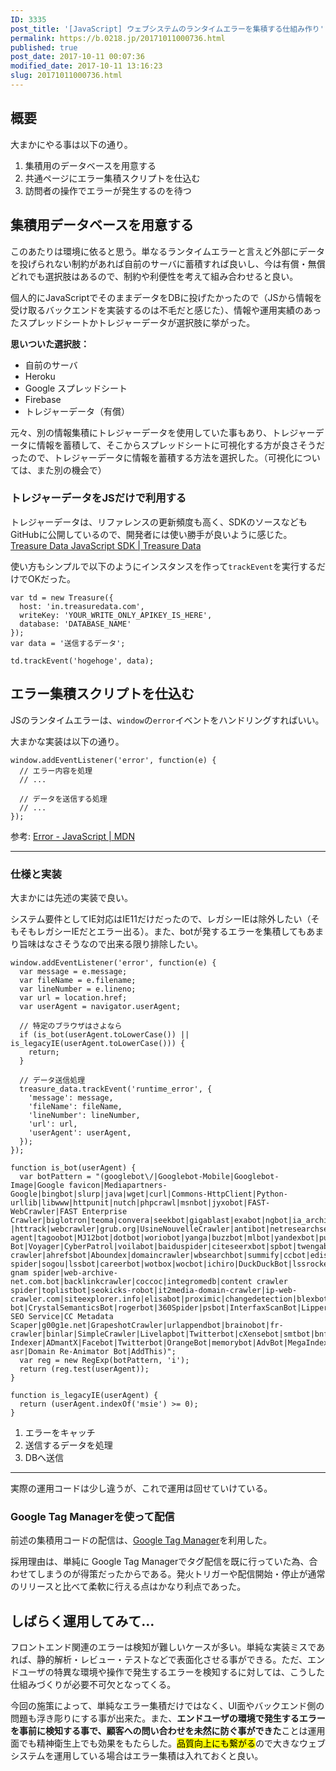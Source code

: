 ```yaml
---
ID: 3335
post_title: '[JavaScript] ウェブシステムのランタイムエラーを集積する仕組み作り'
permalink: https://b.0218.jp/20171011000736.html
published: true
post_date: 2017-10-11 00:07:36
modified_date: 2017-10-11 13:16:23
slug: 20171011000736.html
---
```

<h2>概要</h2>

大まかにやる事は以下の通り。

<ol>
<li>集積用のデータベースを用意する</li>
<li>共通ページにエラー集積スクリプトを仕込む</li>
<li>訪問者の操作でエラーが発生するのを待つ</li>
</ol>

<!--more-->

<h2>集積用データベースを用意する</h2>

このあたりは環境に依ると思う。単なるランタイムエラーと言えど外部にデータを投げられない制約があれば自前のサーバに蓄積すれば良いし、今は有償・無償どれでも選択肢はあるので、制約や利便性を考えて組み合わせると良い。

個人的にJavaScriptでそのままデータをDBに投げたかったので（JSから情報を受け取るバックエンドを実装するのは不毛だと感じた）、情報や運用実績のあったスプレッドシートかトレジャーデータが選択肢に挙がった。

<strong>思いついた選択肢：</strong>

<ul>
<li>自前のサーバ</li>
<li>Heroku</li>
<li>Google スプレッドシート</li>
<li>Firebase</li>
<li>トレジャーデータ（有償）</li>
</ul>

元々、別の情報集積にトレジャーデータを使用していた事もあり、トレジャーデータに情報を蓄積して、そこからスプレッドシートに可視化する方が良さそうだったので、トレジャーデータに情報を蓄積する方法を選択した。（可視化については、また別の機会で）

<h3>トレジャーデータをJSだけで利用する</h3>

トレジャーデータは、リファレンスの更新頻度も高く、SDKのソースなどもGitHubに公開しているので、開発者には使い勝手が良いように感じた。
<a href="https://docs.treasuredata.com/articles/javascript-sdk">Treasure Data JavaScript SDK | Treasure Data</a>

使い方もシンプルで以下のようにインスタンスを作って<code>trackEvent</code>を実行するだけでOKだった。

<pre><code class="language-js">var td = new Treasure({
  host: 'in.treasuredata.com',
  writeKey: 'YOUR_WRITE_ONLY_APIKEY_IS_HERE',
  database: 'DATABASE_NAME'
});
var data = '送信するデータ';

td.trackEvent('hogehoge', data);
</code></pre>

<h2>エラー集積スクリプトを仕込む</h2>

JSのランタイムエラーは、<code>window</code>の<code>error</code>イベントをハンドリングすればいい。

大まかな実装は以下の通り。

<pre><code class="language-js">window.addEventListener('error', function(e) {
  // エラー内容を処理
  // ...

  // データを送信する処理
  // ...
});
</code></pre>

参考: <a href="https://developer.mozilla.org/ja/docs/Web/JavaScript/Reference/Global_Objects/Error">Error - JavaScript | MDN</a>

<hr />

<h3>仕様と実装</h3>

大まかには先述の実装で良い。

システム要件としてIE対応はIE11だけだったので、レガシーIEは除外したい（そもそもレガシーIEだとエラー出る）。また、botが発するエラーを集積してもあまり旨味はなさそうなので出来る限り排除したい。

<pre><code class="language-js">window.addEventListener('error', function(e) {
  var message = e.message;
  var fileName = e.filename;
  var lineNumber = e.lineno;
  var url = location.href;
  var userAgent = navigator.userAgent;

  // 特定のブラウザはさよなら
  if (is_bot(userAgent.toLowerCase()) || is_legacyIE(userAgent.toLowerCase())) {
    return;
  }

  // データ送信処理
  treasure_data.trackEvent('runtime_error', {
    'message': message,
    'fileName': fileName,
    'lineNumber': lineNumber,
    'url': url,
    'userAgent': userAgent,
  });
});

function is_bot(userAgent) {
  var botPattern = "(googlebot\/|Googlebot-Mobile|Googlebot-Image|Google favicon|Mediapartners-Google|bingbot|slurp|java|wget|curl|Commons-HttpClient|Python-urllib|libwww|httpunit|nutch|phpcrawl|msnbot|jyxobot|FAST-WebCrawler|FAST Enterprise Crawler|biglotron|teoma|convera|seekbot|gigablast|exabot|ngbot|ia_archiver|GingerCrawler|webmon |httrack|webcrawler|grub.org|UsineNouvelleCrawler|antibot|netresearchserver|speedy|fluffy|bibnum.bnf|findlink|msrbot|panscient|yacybot|AISearchBot|IOI|ips-agent|tagoobot|MJ12bot|dotbot|woriobot|yanga|buzzbot|mlbot|yandexbot|purebot|Linguee Bot|Voyager|CyberPatrol|voilabot|baiduspider|citeseerxbot|spbot|twengabot|postrank|turnitinbot|scribdbot|page2rss|sitebot|linkdex|Adidxbot|blekkobot|ezooms|dotbot|Mail.RU_Bot|discobot|heritrix|findthatfile|europarchive.org|NerdByNature.Bot|sistrix crawler|ahrefsbot|Aboundex|domaincrawler|wbsearchbot|summify|ccbot|edisterbot|seznambot|ec2linkfinder|gslfbot|aihitbot|intelium_bot|facebookexternalhit|yeti|RetrevoPageAnalyzer|lb-spider|sogou|lssbot|careerbot|wotbox|wocbot|ichiro|DuckDuckBot|lssrocketcrawler|drupact|webcompanycrawler|acoonbot|openindexspider|gnam gnam spider|web-archive-net.com.bot|backlinkcrawler|coccoc|integromedb|content crawler spider|toplistbot|seokicks-robot|it2media-domain-crawler|ip-web-crawler.com|siteexplorer.info|elisabot|proximic|changedetection|blexbot|arabot|WeSEE:Search|niki-bot|CrystalSemanticsBot|rogerbot|360Spider|psbot|InterfaxScanBot|Lipperhey SEO Service|CC Metadata Scaper|g00g1e.net|GrapeshotCrawler|urlappendbot|brainobot|fr-crawler|binlar|SimpleCrawler|Livelapbot|Twitterbot|cXensebot|smtbot|bnf.fr_bot|A6-Indexer|ADmantX|Facebot|Twitterbot|OrangeBot|memorybot|AdvBot|MegaIndex|SemanticScholarBot|ltx71|nerdybot|xovibot|BUbiNG|Qwantify|archive.org_bot|Applebot|TweetmemeBot|crawler4j|findxbot|SemrushBot|yoozBot|lipperhey|y!j-asr|Domain Re-Animator Bot|AddThis)";
  var reg = new RegExp(botPattern, 'i');
  return (reg.test(userAgent));
}

function is_legacyIE(userAgent) {
  return (userAgent.indexOf('msie') &gt;= 0);
}
</code></pre>

<ol>
<li>エラーをキャッチ</li>
<li>送信するデータを処理</li>
<li>DBへ送信</li>
</ol>

<hr />

実際の運用コードは少し違うが、これで運用は回せていけている。

<h3>Google Tag Managerを使って配信</h3>

前述の集積用コードの配信は、<a href="https://www.google.com/analytics/tag-manager/">Google Tag Manager</a>を利用した。

採用理由は、単純に Google Tag Managerでタグ配信を既に行っていた為、合わせてしまうのが得策だったからである。発火トリガーや配信開始・停止が通常のリリースと比べて柔軟に行える点はかなり利点であった。

<h2>しばらく運用してみて…</h2>

フロントエンド関連のエラーは検知が難しいケースが多い。単純な実装ミスであれば、静的解析・レビュー・テストなどで表面化させる事ができる。ただ、エンドユーザの特異な環境や操作で発生するエラーを検知するに対しては、こうした仕組みづくりが必要不可欠となってくる。

今回の施策によって、単純なエラー集積だけではなく、UI面やバックエンド側の問題も浮き彫りにする事が出来た。また、<strong>エンドユーザの環境で発生するエラーを事前に検知する事で、顧客への問い合わせを未然に防ぐ事ができた</strong>ことは運用面でも精神衛生上でも効果をもたらした。<mark>品質向上にも繋がる</mark>ので大きなウェブシステムを運用している場合はエラー集積は入れておくと良い。